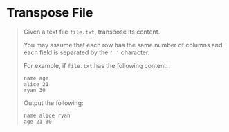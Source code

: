 # Transpose File

> Given a text file `file.txt`, transpose its content.
> 
> You may assume that each row has the same number of columns and each field is separated by the `' '` character.
> 
> For example, if `file.txt` has the following content:
>
> ```
> name age
> alice 21
> ryan 30
> ```
> 
> Output the following:
>
> ```
> name alice ryan
> age 21 30
> ```